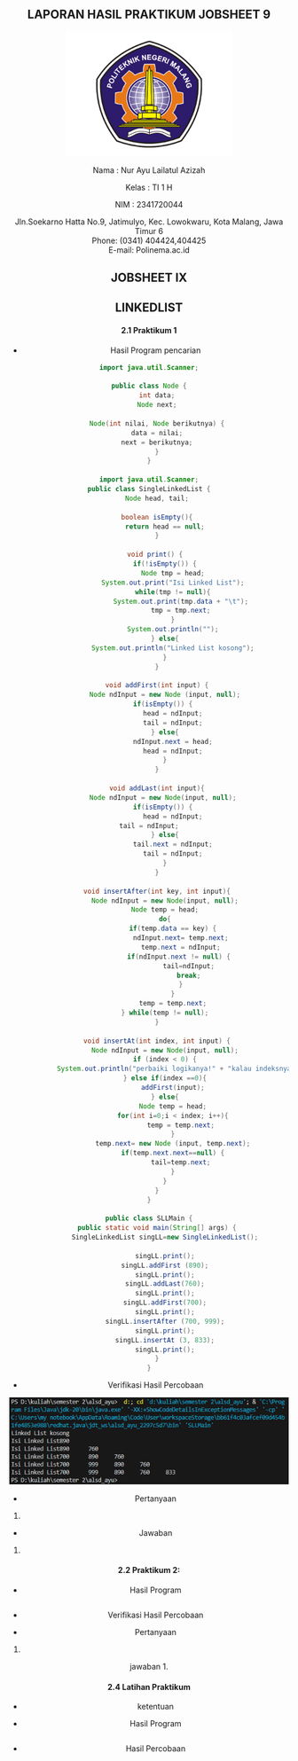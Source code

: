 ## <center> LAPORAN HASIL PRAKTIKUM JOBSHEET 9

<p align="center"> 
<img src="logo polinema.png" width="300px">

 <p align="center">  Nama : Nur Ayu Lailatul Azizah
 <p align="center">  Kelas : TI 1 H
 <p align="center">  NIM : 2341720044

<center> Jln.Soekarno Hatta No.9, Jatimulyo, Kec. Lowokwaru, Kota Malang, Jawa Timur 6
<center>Phone: (0341) 404424,404425
<center>E-mail: Polinema.ac.id

## <center> JOBSHEET IX
## <center> LINKEDLIST

#### 2.1 Praktikum 1

- Hasil Program pencarian
``` java
import java.util.Scanner;

public class Node {
    int data;
    Node next;

    Node(int nilai, Node berikutnya) {
    data = nilai;
    next = berikutnya;
    }
}

import java.util.Scanner;
public class SingleLinkedList {
    Node head, tail;

    boolean isEmpty(){
        return head == null;
    }

    void print() { 
        if(!isEmpty()) {
            Node tmp = head;
            System.out.print("Isi Linked List");
            while(tmp != null){
                System.out.print(tmp.data + "\t");
                tmp = tmp.next;
            }
            System.out.println("");
        } else{
            System.out.println("Linked List kosong");
        }
    }

    void addFirst(int input) {
        Node ndInput = new Node (input, null);
        if(isEmpty()) { 
            head = ndInput;
            tail = ndInput;
        } else{
            ndInput.next = head;
            head = ndInput;
        }
    }

    void addLast(int input){
        Node ndInput = new Node(input, null); 
        if(isEmpty()) { 
            head = ndInput;
            tail = ndInput;            
        } else{
            tail.next = ndInput;
            tail = ndInput;
        }
    }

    void insertAfter(int key, int input){
        Node ndInput = new Node(input, null);
        Node temp = head;
        do{
            if(temp.data == key) {
                ndInput.next= temp.next;
                temp.next = ndInput;
                if(ndInput.next != null) { 
                    tail=ndInput;
                    break;
                }
            }
            temp = temp.next;
        } while(temp != null);
    }

    void insertAt(int index, int input) {
        Node ndInput = new Node(input, null);
        if (index < 0) {
            System.out.println("perbaiki logikanya!" + "kalau indeksnya -1 bagaimana???");
        } else if(index ==0){
            addFirst(input);
        } else{
            Node temp = head;
            for(int i=0;i < index; i++){
                temp = temp.next;
            }
            temp.next= new Node (input, temp.next);
            if(temp.next.next==null) {
                tail=temp.next;
            }
        }
    }
}

public class SLLMain {
    public static void main(String[] args) {
        SingleLinkedList singLL=new SingleLinkedList();

        singLL.print();
        singLL.addFirst (890);
        singLL.print();
        singLL.addLast(760);
        singLL.print();
        singLL.addFirst(700);
        singLL.print();
        singLL.insertAfter (700, 999);
        singLL.print();
        singLL.insertAt (3, 833);
        singLL.print();
    }
}
```

- Verifikasi Hasil Percobaan

![alt text](<Screenshot 2024-05-06 103315.png>)

- Pertanyaan
1. 

- Jawaban 
1. 


#### 2.2 Praktikum 2:

- Hasil Program

``` java

```

- Verifikasi Hasil Percobaan


- Pertanyaan
1. 

jawaban 
1. 

#### 2.4 Latihan Praktikum

- ketentuan 


- Hasil Program
``` java  

```
- Hasil Percobaan





